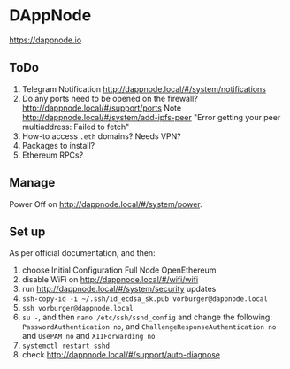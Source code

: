 # DAppNode

https://dappnode.io

## ToDo

1. Telegram Notification http://dappnode.local/#/system/notifications
1. Do any ports need to be opened on the firewall? http://dappnode.local/#/support/ports
   Note http://dappnode.local/#/system/add-ipfs-peer "Error getting your peer multiaddress: Failed to fetch"
1. How-to access `.eth` domains? Needs VPN?
1. Packages to install?
1. Ethereum RPCs?


## Manage

Power Off on http://dappnode.local/#/system/power.


## Set up

As per official documentation, and then:

1. choose Initial Configuration Full Node OpenEthereum
1. disable WiFi on http://dappnode.local/#/wifi/wifi
1. run http://dappnode.local/#/system/security updates
1. `ssh-copy-id -i ~/.ssh/id_ecdsa_sk.pub vorburger@dappnode.local`
1. `ssh vorburger@dappnode.local`
1. `su -`, and then `nano /etc/ssh/sshd_config` and change the following:
   `PasswordAuthentication no`, and `ChallengeResponseAuthentication no` and `UsePAM no` and `X11Forwarding no`
1. `systemctl restart sshd`
1. check http://dappnode.local/#/support/auto-diagnose
